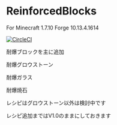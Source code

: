 # ReinforcedBlocks
For Minecraft 1.7.10 Forge 10.13.4.1614

[![CircleCI](https://circleci.com/gh/maa123/ReinforcedBlocks.svg?style=svg)](https://circleci.com/gh/maa123/ReinforcedBlocks)


耐爆ブロックを主に追加


耐爆グロウストーン

耐爆ガラス

耐爆焼石



レシピはグロウストーン以外は検討中です

レシピ追加まではV1.0のままにしておきます